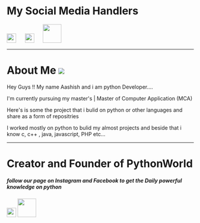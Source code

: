 <h1><b>My Social Media Handlers</b></h1>

<a href="https://www.instagram.com/aashishkumar12376/"><img src="https://image.flaticon.com/icons/png/512/174/174855.png" width="25px;"></a> &nbsp;&nbsp;&nbsp;&nbsp;
<a href="https://www.linkedin.com/in/aashish-kumar-30698b145/"><img src="https://image.flaticon.com/icons/png/512/174/174857.png" width="25px;"></a> &nbsp;&nbsp;&nbsp;&nbsp;
<a href="https://www.facebook.com/profile.php?id=100016942057363"> <img src="https://imageog.flaticon.com/icons/png/512/174/174848.png?size=1200x630f&pad=10,10,10,10&ext=png&bg=FFFFFFFF" width="50px;"></a>

<hr>

<h1><b>About Me</b>  <img src="https://www.instagram.com/p/CCcqVw_prFB/"></h1>

Hey Guys !! My name Aashish and i am python Developer....

I'm currently pursuing my master's | Master of Computer Application (MCA)

Here's is some the project that i bulid on python or other languages and share as a form of repositries

I worked mostly on python to bulid my almost projects and beside that i know c, c++ , java, javascript, PHP etc...
<hr>
<h1><b>Creator and Founder of PythonWorld</b></h1> 
<h5>follow our page on Instagram and Facebook to get the Daily powerful knowledge on python </h5>

<a href="https://www.instagram.com/__pythonworld__/"><img src="https://image.flaticon.com/icons/png/512/174/174855.png" width="25px;"></a>
<a href="https://www.facebook.com/Thepythonworld"> <img src="https://imageog.flaticon.com/icons/png/512/174/174848.png?size=1200x630f&pad=10,10,10,10&ext=png&bg=FFFFFFFF" width="50px;"></a>
